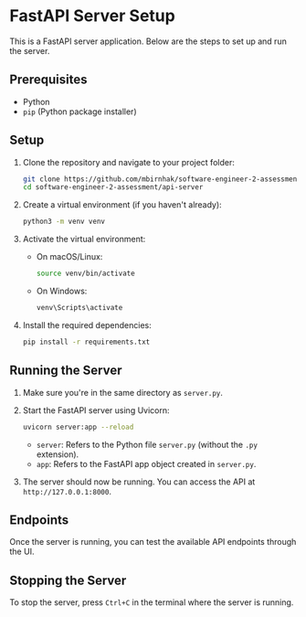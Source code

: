 # FastAPI Server Setup

This is a FastAPI server application. Below are the steps to set up and run the server.

## Prerequisites

- Python
- `pip` (Python package installer)

## Setup

1. Clone the repository and navigate to your project folder:

    ```bash
    git clone https://github.com/mbirnhak/software-engineer-2-assessment.git
    cd software-engineer-2-assessment/api-server
    ```

2. Create a virtual environment (if you haven't already):

    ```bash
    python3 -m venv venv
    ```

3. Activate the virtual environment:

    - On macOS/Linux:

        ```bash
        source venv/bin/activate
        ```

    - On Windows:

        ```bash
        venv\Scripts\activate
        ```

4. Install the required dependencies:

    ```bash
    pip install -r requirements.txt
    ```

## Running the Server

1. Make sure you're in the same directory as `server.py`.

2. Start the FastAPI server using Uvicorn:

    ```bash
    uvicorn server:app --reload
    ```

    - `server`: Refers to the Python file `server.py` (without the `.py` extension).
    - `app`: Refers to the FastAPI app object created in `server.py`.

3. The server should now be running. You can access the API at `http://127.0.0.1:8000`.

## Endpoints

Once the server is running, you can test the available API endpoints through the UI.

## Stopping the Server

To stop the server, press `Ctrl+C` in the terminal where the server is running.